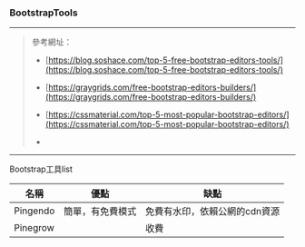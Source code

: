 ### BootstrapTools

****

> 參考網址：
> 
> * [https://blog.soshace.com/top-5-free-bootstrap-editors-tools/](https://blog.soshace.com/top-5-free-bootstrap-editors-tools/)
> 
> * [https://graygrids.com/free-bootstrap-editors-builders/](https://graygrids.com/free-bootstrap-editors-builders/)
> 
> * [https://cssmaterial.com/top-5-most-popular-bootstrap-editors/](https://cssmaterial.com/top-5-most-popular-bootstrap-editors/)
> 
> * 

****

Bootstrap工具list

| 名稱       | 優點       | 缺點               |
| -------- | -------- | ---------------- |
| Pingendo | 簡單，有免費模式 | 免費有水印，依賴公網的cdn資源 |
| Pinegrow |          | 收費               |
